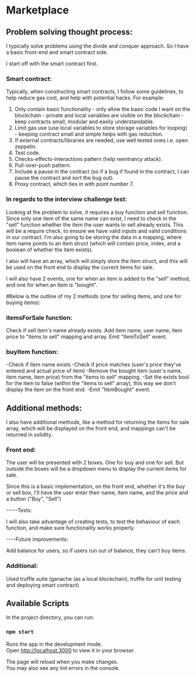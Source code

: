 # Marketplace

## Problem solving thought process:

I typically solve problems using the divide and conquer approach. So I have a basic front-end and smart contract side.

I start off with the smart contract first.

### Smart contract:

Typically, when constructing smart contracts, I follow some guidelines, to help reduce gas cost, and help with potential hacks. For example:

1. Only contain basic functionality - only allow the basic code I want on the blockchain - private and local variables are visible on the blockchain - keep contracts small, modular and easily understandable.
2. Limit gas use (use local variables to store storage variables for looping) - keeping contract small and simple helps with gas reduction.
3. If external contracts/libraries are needed, use well tested ones i.e. open zeppelin.
4. Test code.
5. Checks-effects-interactions pattern (help reentrancy attack).
6. Pull-over-push pattern.
7. Include a pause in the contract (so if a bug if found in the contract, I can pause the contract and sort the bug out).
8. Proxy contract, which ties in with point number 7.

### In regards to the interview challenge test:

Looking at the problem to solve, it requires a buy function and sell function. Since only one item of the same name can exist, I need to check in the "sell" function whether the item the user wants to sell already exists. This will be a require check, to ensure we have valid inputs and valid conditions in our contract. I'm also going to be storing the data in a mapping, where item name points to an item struct (which will contain price, index, and a boolean of whether the item exists).

I also will have an array, which will simply store the item struct, and this will be used on the front end to display the current items for sale.

I will also have 2 events, one for when an item is added to the "sell" method, and one for when an item is "bought".

#Below is the outline of my 2 methods (one for selling items, and one for buying items):

### itemsForSale function:

Check if sell item's name already exists.
Add item name, user name, item price to "items to sell" mapping and array.
Emit "ItemToSell" event.


### buyItem function:

-Check if item name exists
-Check if price matches (user's price they've entered and actual price of item)
-Remove the bought item (user's name, item name, item price) from the "items to sell" mapping.
-Set the exists bool for the item to false (within the "items to sell" array), this way we don't display the item on the front end.
-Emit "ItemBought" event.

## Additional methods:

I also have additional methods, like a method for returning the items for sale array, which will be displayed on the front end, and mappings can't be returned in solidity.

### Front end:

The user will be presented with 2 boxes. One for buy and one for sell. But outside the boxes will be a dropdown menu to display the current items for sale.

Since this is a basic implementation, on the front end, whether it's the buy or sell box, I'll have the user enter their name, item name, and the price and a button ("Buy", "Sell")


-----Tests:

I will also take advantage of creating tests, to test the behaviour of each function, and make sure functionality works properly.

----Future improvements:

Add balance for users, so if users run out of balance, they can't buy items.


### Additional:

Used truffle suite (ganache (as a local blockchain), truffle for unit testing and deploying smart contract)

## Available Scripts

In the project directory, you can run:

### `npm start`

Runs the app in the development mode.\
Open [http://localhost:3000](http://localhost:3000) to view it in your browser.

The page will reload when you make changes.\
You may also see any lint errors in the console.
